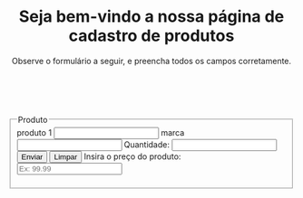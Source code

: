 <!DOCTYPE HTML>
<html lang="pt-br">
<head>
<title>Página de cadastro</title>
<link rel="stylesheet" href="style.css" />
<meta charset="utf-8">
<meta name="author" content="CarlosCristiano">
</head>
 <body>
 <header>
 <h1>Seja bem-vindo a nossa página de cadastro de produtos</h1>
 <p>Observe o formulário a seguir, e preencha todos os campos corretamente.</p>
<br>
 </header>
 <main>
 <form method="POST">
 <fieldset>
 <legend>Produto</legend>
 <label id=prouto1 for="produto1">produto 1</label>
 <input type="text" name="produto1" id="Produto1" required>
 <label for="marca">marca</label>
 <input type="text" name="marca" id="marca" required>
 <label for="Quantidade">Quantidade:</label>
 <input type="text" name="Quantidade" minlength="1" id="Quantidade" required>
 <input type="submit" name="enviar" onclick="pergunta1();" value="Enviar">
 <input type="reset" onclick="pergunta2();" value="Limpar">
 
 <script src="index.html" defer></script>

</head>
<body>
<form onsubmit="event.preventDefault(); exibirPreco();">
    <label for="preco">Insira o preço do produto:</label>
    <input type="text" id="preco" name="preco" placeholder="Ex: 99.99">
</form>

<p id="resultado"></p>

<script>
function exibirPreco() {
    const preco = document.getElementById("preco").value;
    
    if (preco === "" || isNaN(preco) || preco <= 0) {
        document.getElementById("resultado").innerHTML = "Por favor, insira um preço válido.";
    } else {
        document.getElementById("resultado").innerHTML = "O preço inserido é: R$ " + parseFloat(preco).toFixed(2);
    }
}
  function pergunta1() {
    if (confirm("Deseja enviar agora?")) {
    return true;
    }
    else {
    return false;
    }
    }
    
    function pergunta2() {
    alert("Todos os campos serão apagados.");
    }</script>
 </html>
